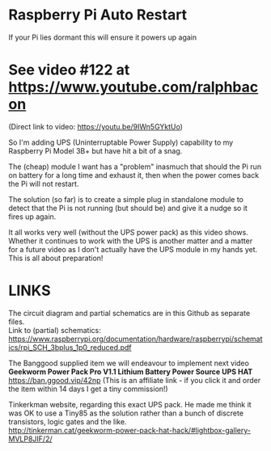 # Raspberry Pi Auto Restart
If your Pi lies dormant this will ensure it powers up again

# See video #122 at https://www.youtube.com/ralphbacon  
(Direct link to video: https://youtu.be/9IWn5GYktUo)

So I'm adding UPS (Uninterruptable Power Supply) capability to my Raspberry Pi Model 3B+ but have hit a bit of a snag.

The (cheap) module I want has a "problem" inasmuch that should the Pi run on battery for a long time and exhaust it, then when the power comes back the Pi will not restart.

The solution (so far) is to create a simple plug in standalone module to detect that the Pi is not running (but should be) and give it a nudge so it fires up again.

It all works very well (without the UPS power pack) as this video shows. Whether it continues to work with the UPS is another matter and a matter for a future video as I don't actually have the UPS module in my hands yet. This is all about preparation!

# LINKS
The circuit diagram and partial schematics are in this Github as separate files.  
Link to (partial) schematics: https://www.raspberrypi.org/documentation/hardware/raspberrypi/schematics/rpi_SCH_3bplus_1p0_reduced.pdf  

The Banggood supplied item we will endeavour to implement next video  
**Geekworm Power Pack Pro V1.1 Lithium Battery Power Source UPS HAT**  
https://ban.ggood.vip/42np (This is an affiliate link - if you click it and order the item within 14 days I get a tiny commission!)

Tinkerkman website, regarding this exact UPS pack. He made me think it was OK to use a Tiny85 as the solution rather than a bunch of discrete transistors, logic gates and the like.  
http://tinkerman.cat/geekworm-power-pack-hat-hack/#lightbox-gallery-MVLP8JIF/2/

